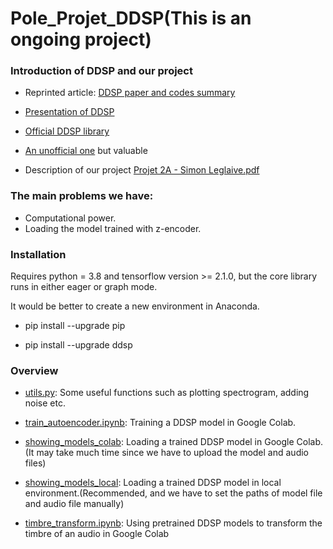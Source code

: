 # Pole_Projet_DDSP(This is an ongoing project)
 
### Introduction of DDSP and our project

* Reprinted article: [DDSP paper and codes summary](https://www.cmwonderland.com/blog/2020/03/01/ddsp_sum/)

* [Presentation of DDSP](https://github.com/XinjianOUYANG/Pole_Projet_DDSP/blob/620ced17411f5a450748d51fc227040f787b98c1/T1/DDSP_T1.pdf)

* [Official DDSP library](https://github.com/magenta/ddsp)

* [An unofficial one](https://github.com/Manza12/DDSP) but valuable

* Description of our project [Projet 2A - Simon Leglaive.pdf](https://github.com/XinjianOUYANG/Pole_Projet_DDSP/blob/76cc7467678985e2750b62647fb39c616d7223e7/PDF_documents/Projet%202A%20-%20Simon%20Leglaive.pdf)

### The main problems we have:
* Computational power.
* Loading the model trained with z-encoder.


### Installation

Requires python = 3.8 and tensorflow version >= 2.1.0, but the core library runs in either eager or graph mode.

It would be better to create a new environment in Anaconda.

* pip install --upgrade pip

* pip install --upgrade ddsp

### Overview

* [utils.py](https://github.com/XinjianOUYANG/Pole_Projet_DDSP/blob/7568f3114fca4b9c59558036f09a01a27b756d39/utils.py): Some useful functions such as plotting spectrogram, adding noise etc.
 
 * [train_autoencoder.ipynb](https://github.com/XinjianOUYANG/Pole_Projet_DDSP/blob/7568f3114fca4b9c59558036f09a01a27b756d39/train_autoencoder.ipynb): Training a DDSP model in Google Colab.
 
 * [showing_models_colab](https://github.com/XinjianOUYANG/Pole_Projet_DDSP/blob/7568f3114fca4b9c59558036f09a01a27b756d39/showing_models_colab.ipynb): Loading a trained DDSP model in Google Colab.(It may take  much time since we have to upload the model and audio files)

* [showing_models_local](https://github.com/XinjianOUYANG/Pole_Projet_DDSP/blob/7568f3114fca4b9c59558036f09a01a27b756d39/showing_models_local.ipynb): Loading a trained DDSP model in local environment.(Recommended, and we have to set the paths of model file and audio file manually)

* [timbre_transform.ipynb](https://github.com/XinjianOUYANG/Pole_Projet_DDSP/blob/c3b213e64ba9fbbdf3cf16d0467e2896124bbdb7/timbre_transfer.ipynb): Using pretrained DDSP models to transform the timbre of an audio in Google Colab
